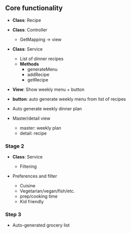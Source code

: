 ## Core functionality

- **Class**: Recipe
- **Class**: Controller
  - GetMapping -> view
- **Class**: Service
  - List of dinner recipes
  - **Methods**
    - generateMenu
    - addRecipe
    - getRecipe

- **View**: Show weekly menu + button
- **button**: auto generate weekly menu from list of recipes



- Auto generate weekly dinner plan

- Master/detail view
  - master: weekly plan
  - detail: recipe

### Stage 2
- **Class**: Service
    - Filtering

- Preferences and filter
    - Cuisine
    - Vegetarian/vegan/fish/etc.
    - prep/cooking time
    - Kid friendly

### Step 3

- Auto-generated grocery list